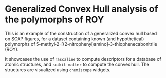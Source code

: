 Generalized Convex Hull analysis of the polymorphs of ROY
=========================================================

This is an example of the construction of a generalized convex hull
based on SOAP figures, for a dataset containing known (and hypothetical)
polymorphs of 5-methyl-2-\[(2-nitrophenyl)amino\]-3-thiophenecabonitrile (ROY).

It showcases the use of `rascaline` to compute descriptors for a 
database of atomic structures, and `scikit-matter` to compute the convex hull.
The structures are visualized using `chemiscope` widgets. 



